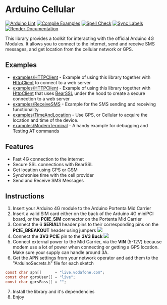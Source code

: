 # Arduino Cellular 

[![Arduino Lint](https://github.com/arduino-libraries/Arduino_Cellular/actions/workflows/arduino-lint.yml/badge.svg)](https://github.com/arduino-libraries/Arduino_Cellular/actions/workflows/arduino-lint.yml) [![Compile Examples](https://github.com/arduino-libraries/Arduino_Cellular/actions/workflows/compile-examples.yml/badge.svg)](https://github.com/arduino-libraries/Arduino_Cellular/actions/workflows/compile-examples.yml) [![Spell Check](https://github.com/arduino-libraries/Arduino_Cellular/actions/workflows/spell-check.yml/badge.svg)](https://github.com/arduino-libraries/Arduino_Cellular/actions/workflows/spell-check.yml) [![Sync Labels](https://github.com/arduino-libraries/Arduino_Cellular/actions/workflows/sync-labels.yml/badge.svg)](https://github.com/arduino-libraries/Arduino_Cellular/actions/workflows/sync-labels.yml) [![Render Documentation](https://github.com/arduino-libraries/Arduino_Cellular/actions/workflows/render-documentation.yml/badge.svg)](https://github.com/arduino-libraries/Arduino_Cellular/actions/workflows/render-documentation.yml)


This library provides a toolkit for interacting with the official Arduino 4G Modules. It allows you to connect to the internet, send and receive SMS messages, and get location from the cellular network or GPS. 

## Examples
* [examples/HTTPClient]() - Example of using this library together with [HttpClient]() to connect to a web server
* [examples/HTTPClient]() - Example of using this library together with [HttpClient]() that uses [BearSSL]() under the hood to create a secure connection to a web server
* [examples/ReceiveSMS]() - Example for the SMS sending and receiving functionality 
* [examples/TimeAndLocation]() - Use GPS, or Cellular to acquire the location and time of the device. 
* [examples/ModemTerminal]() - A handy example for debugging and Testing AT commands 

## Features
* Fast 4G connection to the internet
* Secure SSL connections with BearSSL
* Get location using GPS or GSM
* Synchronise time with the cell provider
* Send and Receive SMS Messages

## Instructions
1. Insert your Arduino 4G module to the Arduino Portenta Mid Carrier
2. Insert a valid SIM card either on the back of the Arduino 4G miniPCI board, or the **PCIE_SIM** connector on the Portenta Mid Carrier
3. Connect the 6 **SERIAL1** header pins to their corresponding pins on the **PCIE_BREAKOUT** header using jumpers
![](https://raw.githubusercontent.com/arduino-libraries/Arduino_Cellular/main/extras/connection_img/header.jpg?token=GHSAT0AAAAAACNPRJPUBHNVP3J3KMRPUULUZQVDLKQ)
4. Connect the **3V3 PCIE** pin to the **3V3 Buck** 
![](https://raw.githubusercontent.com/arduino-libraries/Arduino_Cellular/main/extras/connection_img/buck.jpg?token=GHSAT0AAAAAACNPRJPUBUCALG2FUCDZ7AVCZQVDLJA)
5. Connect external power to the Mid Carrier, via the **VIN** (5-12V) because modem use a lot of power when connecting or getting a GPS location. Make sure your supply can handle around 3A. 
6. Get the APN settings from your network operator and add them to the "ArduinoSecrets.h" file for each sketch
```c
const char apn[]      = "live.vodafone.com";
const char gprsUser[] = "live";
const char gprsPass[] = "";
```
7. Install the library and it's dependencies 
8. Enjoy


